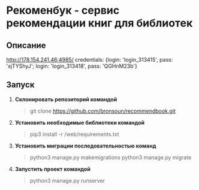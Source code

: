# Рекоменбук - сервис рекомендации книг для библиотек
## Описание
http://178.154.241.46:4985/
credentials: {login: 'login_313415', pass: 'xjTYShyJ'; login: 'login_313418', pass: 'QGHnM23b'}



## Запуск
1. **Склонировать репозиторий командой**
   > git clone https://github.com/bronsoun/recommendbook.git
4. **Установить необходимые библиотеки командой**
   > pip3 install -r /web/requirements.txt
6. **Установить миграции последовательностью команд**
   > python3 manage.py makemigrations
   > python3 manage.py migrate
8. **Запустить проект командой**
   > python3 manage.py runserver

